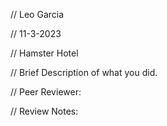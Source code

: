 // Leo Garcia 

 // 11-3-2023

 // Hamster Hotel

 // Brief Description of what you did. 

 // Peer Reviewer: 

 // Review Notes: 